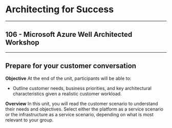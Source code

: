 # Architecting for Success

---

## 106 - Microsoft Azure Well Architected Workshop

---

## Prepare for your customer conversation

**Objective**
At the end of the unit, participants will be able to:

* Outline customer needs, business priorities, and key architectural characteristics given a realistic customer workload.

**Overview**
In this unit, you will read the customer scenario to understand their needs and objectives. Select either the platform as a service scenario or the infrastructure as a service scenario, depending on what is most relevant to your group.
